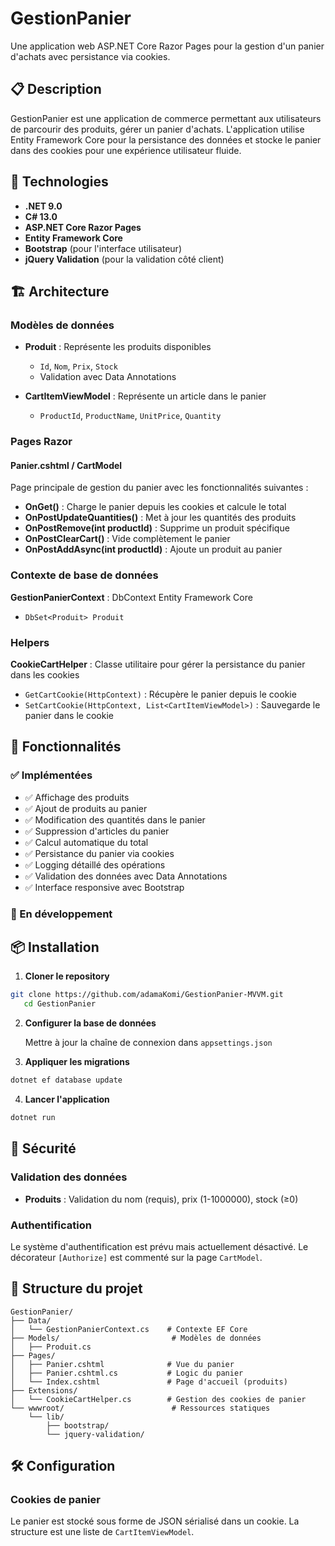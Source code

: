 # GestionPanier

Une application web ASP.NET Core Razor Pages pour la gestion d'un panier d'achats avec persistance via cookies.

## 📋 Description

GestionPanier est une application de commerce permettant aux utilisateurs de parcourir des produits, gérer un panier d'achats. L'application utilise Entity Framework Core pour la persistance des données et stocke le panier dans des cookies pour une expérience utilisateur fluide.

## 🚀 Technologies

- **.NET 9.0**
- **C# 13.0**
- **ASP.NET Core Razor Pages**
- **Entity Framework Core**
- **Bootstrap** (pour l'interface utilisateur)
- **jQuery Validation** (pour la validation côté client)

## 🏗️ Architecture

### Modèles de données

- **Produit** : Représente les produits disponibles
  - `Id`, `Nom`, `Prix`, `Stock`
  - Validation avec Data Annotations
  
- **CartItemViewModel** : Représente un article dans le panier
  - `ProductId`, `ProductName`, `UnitPrice`, `Quantity`

### Pages Razor

#### Panier.cshtml / CartModel
Page principale de gestion du panier avec les fonctionnalités suivantes :

- **OnGet()** : Charge le panier depuis les cookies et calcule le total
- **OnPostUpdateQuantities()** : Met à jour les quantités des produits
- **OnPostRemove(int productId)** : Supprime un produit spécifique
- **OnPostClearCart()** : Vide complètement le panier
- **OnPostAddAsync(int productId)** : Ajoute un produit au panier

### Contexte de base de données

**GestionPanierContext** : DbContext Entity Framework Core
- `DbSet<Produit> Produit`

### Helpers

**CookieCartHelper** : Classe utilitaire pour gérer la persistance du panier dans les cookies
- `GetCartCookie(HttpContext)` : Récupère le panier depuis le cookie
- `SetCartCookie(HttpContext, List<CartItemViewModel>)` : Sauvegarde le panier dans le cookie

## 🔧 Fonctionnalités

### ✅ Implémentées

- ✅ Affichage des produits
- ✅ Ajout de produits au panier
- ✅ Modification des quantités dans le panier
- ✅ Suppression d'articles du panier
- ✅ Calcul automatique du total
- ✅ Persistance du panier via cookies
- ✅ Logging détaillé des opérations
- ✅ Validation des données avec Data Annotations
- ✅ Interface responsive avec Bootstrap

### 🚧 En développement


## 📦 Installation

1. **Cloner le repository**
```sh
git clone https://github.com/adamaKomi/GestionPanier-MVVM.git
   cd GestionPanier
```

2. **Configurer la base de données**
   
   Mettre à jour la chaîne de connexion dans `appsettings.json`

3. **Appliquer les migrations**
```sh
dotnet ef database update
```

4. **Lancer l'application**
```sh
dotnet run
```

## 🔐 Sécurité

### Validation des données

- **Produits** : Validation du nom (requis), prix (1-1000000), stock (≥0)
  
### Authentification

Le système d'authentification est prévu mais actuellement désactivé. Le décorateur `[Authorize]` est commenté sur la page `CartModel`.

## 📝 Structure du projet

```
GestionPanier/
├── Data/
│   └── GestionPanierContext.cs    # Contexte EF Core
├── Models/                         # Modèles de données
│   ├── Produit.cs
├── Pages/
│   ├── Panier.cshtml              # Vue du panier
│   ├── Panier.cshtml.cs           # Logic du panier
│   └── Index.cshtml               # Page d'accueil (produits)
├── Extensions/
│   └── CookieCartHelper.cs        # Gestion des cookies de panier
└── wwwroot/                        # Ressources statiques
    └── lib/
        ├── bootstrap/
        └── jquery-validation/
```

## 🛠️ Configuration

### Cookies de panier

Le panier est stocké sous forme de JSON sérialisé dans un cookie. La structure est une liste de `CartItemViewModel`.
